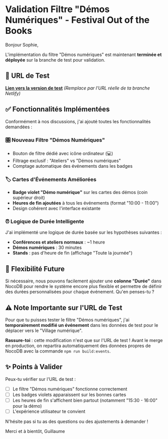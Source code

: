 # Validation Filtre "Démos Numériques" - Festival Out of the Books

  Bonjour Sophie,

  L'implémentation du filtre "Démos numériques" est maintenant **terminée et déployée** sur la branche de test pour validation.

  ## 🔗 URL de Test
  **[Lien vers la version de test](https://feature-digital-demos-filter--outofthebooks.netlify.app/)**
  *(Remplace par l'URL réelle de ta branche Netlify)*

  ## ✅ Fonctionnalités Implémentées

  Conformément à nos discussions, j'ai ajouté toutes les fonctionnalités demandées :

  ### 🎛️ **Nouveau Filtre "Démos Numériques"**
  - Bouton de filtre dédié avec icône ordinateur (💻)
  - Filtrage exclusif : "Ateliers" vs "Démos numériques"
  - Comptage automatique des événements dans les badges

  ### 🏷️ **Cartes d'Événements Améliorées**
  - **Badge violet "Démo numérique"** sur les cartes des démos (coin supérieur droit)
  - **Heures de fin ajoutées** à tous les événements (format "10:00 - 11:00")
  - Design cohérent avec l'interface existante

  ### ⏰ **Logique de Durée Intelligente**
  J'ai implémenté une logique de durée basée sur les hypothèses suivantes :
  - **Conférences et ateliers normaux** : ~1 heure
  - **Démos numériques** : 30 minutes
  - **Stands** : pas d'heure de fin (affichage "Toute la journée")

  ## 🔧 **Flexibilité Future**
  Si nécessaire, nous pouvons facilement ajouter une **colonne "Durée"** dans NocoDB pour rendre le système encore plus flexible
   et permettre de définir des durées personnalisées pour chaque événement. Qu'en penses-tu ?

  ## ⚠️ **Note Importante sur l'URL de Test**
  
  Pour que tu puisses tester le filtre "Démos numériques", j'ai **temporairement modifié un événement** dans les données de test pour le déplacer vers le "Village numérique". 
  
  **Rassure-toi** : cette modification n'est que sur l'URL de test ! Avant le merge en production, on repartira automatiquement des données propres de NocoDB avec la commande `npm run build:events`.

  ## ✨ **Points à Valider**

  Peux-tu vérifier sur l'URL de test :
  - [ ] Le filtre "Démos numériques" fonctionne correctement
  - [ ] Les badges violets apparaissent sur les bonnes cartes  
  - [ ] Les heures de fin s'affichent bien partout (notamment "15:30 - 16:00" pour la démo)
  - [ ] L'expérience utilisateur te convient

  N'hésite pas si tu as des questions ou des ajustements à demander !

  Merci et à bientôt,
  Guillaume